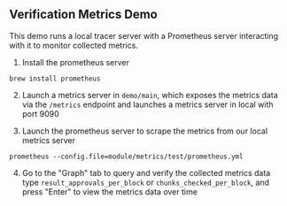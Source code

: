 ## Verification Metrics Demo
This demo runs a local tracer server with a Prometheus server interacting with it to monitor collected metrics.
1. Install the prometheus server
```
brew install prometheus
```
2. Launch a metrics server in `demo/main`, which exposes the metrics data via the `/metrics` endpoint and launches a metrics server in local with port 9090

3. Launch the prometheus server to scrape the metrics from our local metrics server
```
prometheus --config.file=module/metrics/test/prometheus.yml
```

4. Go to the "Graph" tab to query and verify the collected metrics data
type `result_approvals_per_block` or `chunks_checked_per_block`, and press "Enter" to view the metrics data over time
